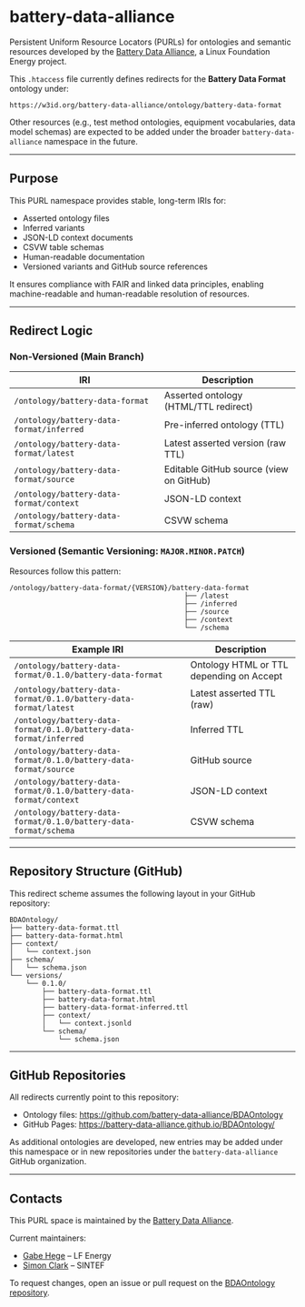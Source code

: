 # battery-data-alliance

Persistent Uniform Resource Locators (PURLs) for ontologies and semantic resources developed by the [Battery Data Alliance](https://lfenergy.org/projects/battery-data-alliance/), a Linux Foundation Energy project.

This `.htaccess` file currently defines redirects for the **Battery Data Format** ontology under:

```
https://w3id.org/battery-data-alliance/ontology/battery-data-format
```

Other resources (e.g., test method ontologies, equipment vocabularies, data model schemas) are expected to be added under the broader `battery-data-alliance` namespace in the future.

---

## Purpose

This PURL namespace provides stable, long-term IRIs for:

- Asserted ontology files
- Inferred variants
- JSON-LD context documents
- CSVW table schemas
- Human-readable documentation
- Versioned variants and GitHub source references

It ensures compliance with FAIR and linked data principles, enabling machine-readable and human-readable resolution of resources.

---

## Redirect Logic

### Non-Versioned (Main Branch)

| IRI                                                                                   | Description                           |
| ------------------------------------------------------------------------------------- | ------------------------------------- |
| `/ontology/battery-data-format`                                                      | Asserted ontology (HTML/TTL redirect) |
| `/ontology/battery-data-format/inferred`                                             | Pre-inferred ontology (TTL)           |
| `/ontology/battery-data-format/latest`                                               | Latest asserted version (raw TTL)     |
| `/ontology/battery-data-format/source`                                               | Editable GitHub source (view on GitHub) |
| `/ontology/battery-data-format/context`                                              | JSON-LD context                       |
| `/ontology/battery-data-format/schema`                                               | CSVW schema                           |

### Versioned (Semantic Versioning: `MAJOR.MINOR.PATCH`)

Resources follow this pattern:

```
/ontology/battery-data-format/{VERSION}/battery-data-format
                                           ├── /latest
                                           ├── /inferred
                                           ├── /source
                                           ├── /context
                                           └── /schema
```

| Example IRI                                                                                          | Description                                  |
| ---------------------------------------------------------------------------------------------------- | -------------------------------------------- |
| `/ontology/battery-data-format/0.1.0/battery-data-format`                                           | Ontology HTML or TTL depending on Accept     |
| `/ontology/battery-data-format/0.1.0/battery-data-format/latest`                                    | Latest asserted TTL (raw)                    |
| `/ontology/battery-data-format/0.1.0/battery-data-format/inferred`                                  | Inferred TTL                                 |
| `/ontology/battery-data-format/0.1.0/battery-data-format/source`                                    | GitHub source                                |
| `/ontology/battery-data-format/0.1.0/battery-data-format/context`                                   | JSON-LD context                              |
| `/ontology/battery-data-format/0.1.0/battery-data-format/schema`                                    | CSVW schema                                  |

---

## Repository Structure (GitHub)

This redirect scheme assumes the following layout in your GitHub repository:

```
BDAOntology/
├── battery-data-format.ttl
├── battery-data-format.html
├── context/
│   └── context.json
├── schema/
│   └── schema.json
└── versions/
    └── 0.1.0/
        ├── battery-data-format.ttl
        ├── battery-data-format.html
        ├── battery-data-format-inferred.ttl
        ├── context/
        │   └── context.jsonld
        └── schema/
            └── schema.json
```

---

## GitHub Repositories

All redirects currently point to this repository:

- Ontology files: https://github.com/battery-data-alliance/BDAOntology
- GitHub Pages: https://battery-data-alliance.github.io/BDAOntology/

As additional ontologies are developed, new entries may be added under this namespace or in new repositories under the `battery-data-alliance` GitHub organization.

---

## Contacts

This PURL space is maintained by the [Battery Data Alliance](https://lfenergy.org/projects/battery-data-alliance/).

Current maintainers:

- [Gabe Hege](https://github.com/pghege) – LF Energy  
- [Simon Clark](https://github.com/jsimonclark) – SINTEF

To request changes, open an issue or pull request on the [BDAOntology repository](https://github.com/battery-data-alliance/BDAOntology).
